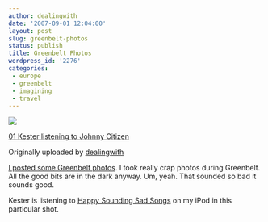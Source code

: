 ```yaml
---
author: dealingwith
date: '2007-09-01 12:04:00'
layout: post
slug: greenbelt-photos
status: publish
title: Greenbelt Photos
wordpress_id: '2276'
categories:
 - europe
 - greenbelt
 - imagining
 - travel
---
```


[![][1]][2]

[01 Kester listening to Johnny Citizen][3]

Originally uploaded by [dealingwith][4]

[I posted some Greenbelt photos][5]. I took really crap photos during
Greenbelt. All the good bits are in the dark anyway. Um, yeah. That sounded so
bad it sounds good.


Kester is listening to [Happy Sounding Sad Songs][6] on my iPod in this
particular shot.

   [1]: http://farm2.static.flickr.com/1349/1294990671_75ebcc7f5f_m.jpg

   [2]: http://www.flickr.com/photos/dealingwith/1294990671/ (photo sharing)

   [3]: http://www.flickr.com/photos/dealingwith/1294990671/

   [4]: http://www.flickr.com/people/dealingwith/

   [5]: http://www.flickr.com/photos/dealingwith/sets/72157601800587774/

   [6]: http://johnnycitizen.com/

